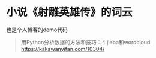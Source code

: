 # 小说《射雕英雄传》的词云

也是个人博客的demo代码
> 用Python分析数据的方法和技巧：⒋jieba和wordcloud
> https://kakawanyifan.com/10304/
